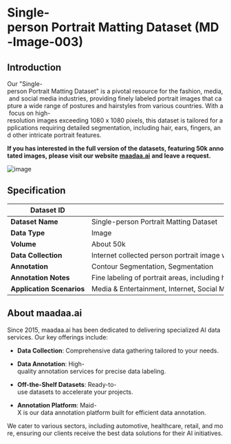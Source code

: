 # Single-person Portrait Matting Dataset (MD-Image-003)

## Introduction

Our "Single-person Portrait Matting Dataset" is a pivotal resource for the fashion, media, and social media industries, providing finely labeled portrait images that capture a wide range of postures and hairstyles from various countries. With a focus on high-resolution images exceeding 1080 x 1080 pixels, this dataset is tailored for applications requiring detailed segmentation, including hair, ears, fingers, and other intricate portrait features.

**If you has interested in the full version of the datasets, featuring 50k annotated images, please visit our website** [**maadaa.ai**](maadaa.ai) **and leave a request.** 

![image](https://alidocs.oss-cn-zhangjiakou.aliyuncs.com/res/Mp7ldVbba1QaqBQN/img/dd9be828-4e2f-40c4-89ad-39dcdced05c3.png?x-oss-process=image/crop,x_0,y_480,w_4024,h_4429/ignore-error,1)

## Specification

|  **Dataset ID**  |  MD-Image-003  |
| --- | --- |
|  **Dataset Name**  |  Single-person Portrait Matting Dataset  |
|  **Data Type**  |  Image  |
|  **Volume**  |  About 50k  |
|  **Data Collection**  |  Internet collected person portrait image with variable posture and hairstyle, covering multiple countries. Image resolution >1080 x 1080 pixels.  |
|  **Annotation**  |  Contour Segmentation, Segmentation  |
|  **Annotation Notes**  |  Fine labeling of portrait areas, including hair, ears, fingers, and other details.  |
|  **Application Scenarios**  |  Media & Entertainment, Internet, Social Media, Fashion & Apparel  |

## About maadaa.ai

Since 2015, maadaa.ai has been dedicated to delivering specialized AI data services. Our key offerings include:

*   **Data Collection**: Comprehensive data gathering tailored to your needs.
    
*   **Data Annotation**: High-quality annotation services for precise data labeling.
    
*   **Off-the-Shelf Datasets**: Ready-to-use datasets to accelerate your projects.
    
*   **Annotation Platform**: Maid-X is our data annotation platform built for efficient data annotation.
    

We cater to various sectors, including automotive, healthcare, retail, and more, ensuring our clients receive the best data solutions for their AI initiatives.

